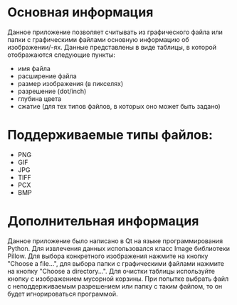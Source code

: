 # Основная информация
Данное приложение позволяет считывать из графического файла или папки с графическими файлами основную информацию об изображении/-ях. Данные представлены в виде таблицы, в которой отображаются следующие пункты:
- имя файла
- расширение файла
- размер изображения (в пикселях)
- разрешение (dot/inch)
- глубина цвета
- сжатие (для тех типов файлов, в которых оно может быть задано)
# Поддерживаемые типы файлов:
- PNG
- GIF
- JPG
- TIFF
- PCX
- BMP
# Дополнительная информация
Данное приложение было написано в Qt на языке программирования Python. Для извлечения данных использовался класс Image библиотеки Pillow. 
Для выбора конкретного изображения нажмите на кнопку "Choose a file...", для выбора папки с графическими файлами нажмите на кнопку "Choose a directory...". Для очистки таблицы используйте кнопку с изображением мусорной корзины. При попытке выбрать файл с неподдерживаемым разрешением или папку с таким файлом, то он будет игнорироваться программой.
